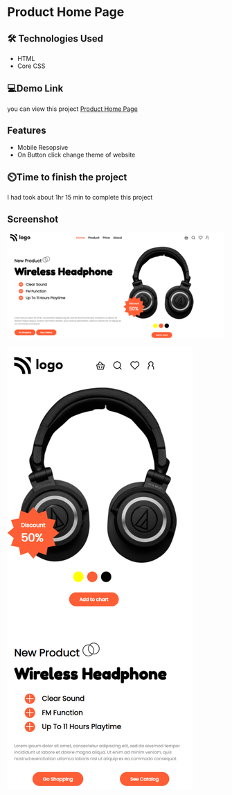 # Product Home Page

## 🛠 Technologies Used
- HTML
- Core CSS 

## 💻Demo Link 

 you can view this project [Product Home Page](https://harshadbirajdar.github.io/product-landing-page/)

## Features
- Mobile Resopsive
- On Button click change theme of website

## ⏲️Time to finish the project

 I had took about 1hr 15 min to complete this project

## Screenshot

![screen](./screenshot/Screenshot.png)

![screen](./screenshot/Screenshot2.png)